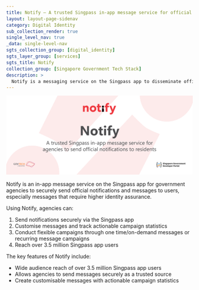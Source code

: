 ```yaml
---
title: Notify – A trusted Singpass in-app message service for official notifications to residents
layout: layout-page-sidenav
category: Digital Identity
sub_collection_render: true
single_level_nav: true
_data: single-level-nav
sgts_collection_group: [digital_identity]
sgts_layer_group: [services]
sgts_title: Notify
collection_group: [Singapore Government Tech Stack]
description: >
  Notify is a messaging service on the Singpass app to disseminate official government messages to users. Use Notify to boost your public campaigns now!
---
```


![Notify header banner](/assets/img/1656235609137_Notify-HeaderBanner-v1.png)

Notify is an in-app message service on the Singpass app for government agencies to securely send official notifications and messages to users, especially messages that require higher identity assurance.

Using Notify, agencies can:

1. Send notifications securely via the Singpass app 
2. Customise messages and track actionable campaign statistics 
3. Conduct flexible campaigns through one time/on-demand messages or recurring message campaigns 
4. Reach over 3.5 million Singpass app users 

The key features of Notify include:

* Wide audience reach of over 3.5 million Singpass app users
* Allows agencies to send messages securely as a trusted source  
* Create customisable messages with actionable campaign statistics 

